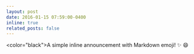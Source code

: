```yaml
---
layout: post
date: 2016-01-15 07:59:00-0400
inline: true
related_posts: false
---
```


<color="black">A simple inline announcement with Markdown emoji! :sparkles: :smile:</color>
